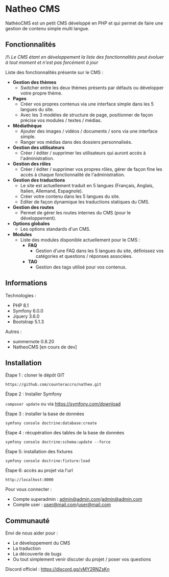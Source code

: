 # Natheo CMS

NathéoCMS est un petit CMS développé en PHP et qui permet de faire une gestion de contenu simple multi langue.

Fonctionnalités
- 

/!\ *Le CMS étant en développement la liste des fonctionnalités peut évoluer à tout moment et n'est pas forcément à jour*

Liste des fonctionnalités présente sur le CMS :
- **Gestion des thèmes**
  - Switcher entre les deux thèmes présents par défauts ou développer votre propre thème.
- **Pages**
  - Créer vos propres contenus via une interface simple dans les 5 langues du site.
  - Avec les 3 modèles de structure de page, positionner de façon précise vos modules / textes / médias. 
- **Médiathèque**
  - Ajouter des images / vidéos / documents / sons via une interface simple.
  - Ranger vos médias dans des dossiers personnalisés.
- **Gestion des utilisateurs**
  - Créer / éditer / supprimer les utilisateurs qui auront accès à l'administration.
- **Gestion des rôles**
  - Créer / éditer / supprimer vos propres rôles, gérer de façon fine les accès à chaque fonctionnalité de l'administration.
- **Gestion des traductions**
  - Le site est actuellement traduit en 5 langues (Français, Anglais, Italien, Allemand, Espagnole).
  - Créer votre contenu dans les 5 langues du site.
  - Editer de façon dynamique les traductions statiques du CMS.
- **Gestion des routes**
  - Permet de gérer les routes internes du CMS (pour le développement).
- **Options globales**
  - Les options standards d'un CMS.
- **Modules**
  - Liste des modules disponible actuellement pour le CMS :
    - **FAQ**
      - Gestion d'une FAQ dans les 5 langues du site, définissez vos catégories et questions / réponses associées.
    - **TAG**
      - Gestion des tags utilisé pour vos contenus.


Informations
-
Technologies :
 - PHP 8.1
 - Symfony 6.0.0
 - Jquery 3.6.0
 - Bootstrap 5.1.3
 
Autres :
 - summernote 0.8.20
 - NatheoCMS [en cours de dev]

Installation
-

Étape 1 : cloner le dépôt GIT

`https://github.com/counteraccro/natheo.git`

Étape 2 : Installer Symfony

`composer update` ou via https://symfony.com/download

Étape 3 : installer la base de données

`symfony console doctrine:database:create`

Étape 4 : récupération des tables de la base de données

`symfony console doctrine:schema:update --force`

Étape 5: installation des fixtures

`symfony console doctrine:fixture:load`

Étape 6: accès au projet via l'url

`http://localhost:8000`

Pour vous connecter : 
 - Compte superadmin : admin@admin.com/admin@admin.com
 - Compte user : user@mail.com/user@mail.com

Communauté
-

Envi de nous aider pour :
- Le développement du CMS
- La traduction
- La découverte de bugs
- Ou tout simplement venir discuter du projet / poser vos questions

Discord officiel : https://discord.gg/vMY2RNZsKn